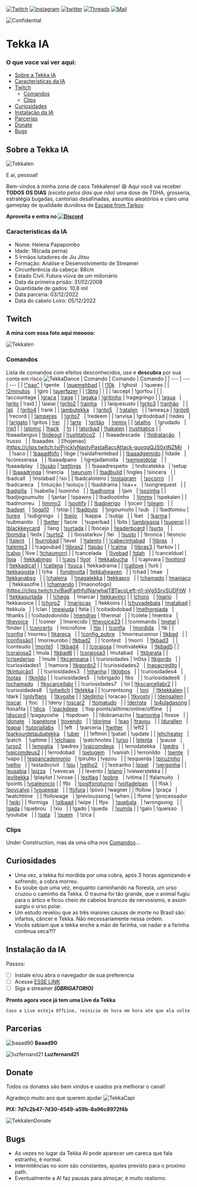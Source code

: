 <!-- PROJECT SHIELDS -->
[![Twitch][twitch-shield]][twitch-url]
[![Instagram][instagram-shield]][instagram-url]
[![twitter][twitter-shield]][twitter-url]
[![Threads][threads-shield]][threads-url]
[![Mail][mail-shield]][mail-url]

<!-- PROJETO CONFIDENTIAL -->
![Confidential][tekkalen-Confidential]

# Tekka IA

<!-- Index -->
### O que voce vai ver aqui:
* [Sobre a Tekka IA](#sobre-a-tekka-ia)
* [Caracteristicas da IA](#caracteristicas-da-ia)
* [Twitch](#twitch)
  * [Comandos](#comandos)
  * [Clips](#clips)
* [Curiosidades](#curiosidades)
* [Instalação da IA](#instalação-da-ia)
* [Parcerias](#parcerias)
* [Donate](#donate)
* [Bugs](#bugs)

<!-- ABOUT -->
## Sobre a Tekka IA

![Tekkalen][tekkalen-screenshot]

E aí, pessoal!

Bem-vindos à minha zona de caos Tekkalense! :smile:
Aqui você vai receber **TODOS OS DIAS** *(exceto pelos dias que não)* uma dose de TDHA, grosseria, estratégia bugadas, cantorias desafinadas, assuntos aleatórios e claro uma gameplay de qualidade duvidosa de [Escape from Tarkov](https://www.escapefromtarkov.com/).

**Aproveita e entra no [![Discord][discord-shield]][discord-url]**

<!-- CARACTERISTICAS -->
### Caracteristicas da IA

* Nome: Helena Papapombo
* Idade: 18(cada perna) 
* 5 Irmãos lutadores de Jiu Jitsu
* Formação: Análise e Desenvolvimento de Streamer 
* Circunferência da cabeça: 88cm 
* Estado Civil: Futura viúva de um milionário 
* Data da primeira prisão: 31/02/2008 
* Quantidade de gados: 10,8 mil
* Data parceria: 03/12/2022 
* Data do cabelo Loiro: 05/12/2022

<!-- TWITCH -->
## Twitch 

**A mina com essa foto aqui meoooo:** 

![Tekkalen](https://static-cdn.jtvnw.net/jtv_user_pictures/e8869e44-9010-46c1-b828-21d702b0cc37-profile_image-70x70.png)

### Comandos


Lista de comandos com efeitos desconhecidos, use e **descubra** por sua conta em risco ![TekkaDance](https://static-cdn.jtvnw.net/emoticons/v2/emotesv2_11b0e9b1477a4f64a10cdc5ef689270f/default/light/1.0)
| Comando | Comando | Comando |
| --- | --- | --- | 
|	 [!"pao"](https://clips.twitch.tv/FaithfulGrotesqueTaroHoneyBadger-XVHHNhH9oSHUAHbe) 	|	 !gente  	|	 [!quemehbad](https://tenor.com/view/mr-clean-dancing-cleaning-mopping-sway-gif-9643872) 	|
|	 [!10k](https://clips.twitch.tv/PreciousAuspiciousWolfYee-TjPgOcVeY4luVfuB)  	|	 !ghost  	|	 !queres 	|
|	 [!2minutos](https://i.ibb.co/X7gNN3G/22b37c9a-732e-4bf5-abe0-adb911d61ee5.jpg)  	|	 !giro 	|	 [!querfazer](https://clips.twitch.tv/VibrantTriumphantOkapiUWot-4uKzdczOA1yeHvDy) 	|
|	 [!3btg](https://clips.twitch.tv/TentativeLittleKumquatPicoMause-QYBihgEwigS_ogCQ) 	|	| |
|	 !accept 	|	 !gorfou 	|	  	|
|	 !accountage 	|	 [!graça](https://clips.twitch.tv/SuspiciousShortGazelleSpicyBoy-9eOn5FXGdrX_ocJI) 	|	 [!rage](https://clips.twitch.tv/CrackyEphemeralEmuBlargNaut-2FhkuvSKOv4UqdWp) 	|
|	 [!agaka](https://clips.twitch.tv/BetterDistinctSpindle4Head-f3HDfOEXaptdRlc-) 	|	 [!gritinho](https://clips.twitch.tv/TawdrySuspiciousReubenResidentSleeper-bj0o4jtPJnB1y_Q_) 	|	 !ragegringo 	|
|	 [!agua](https://clips.twitch.tv/BloodyBetterSquirrelPunchTrees-B12B4RXZX05byj8M)  	|	 [!grito](https://clips.twitch.tv/FamousKathishAxeJebaited-AJvCWueHFg1y8PXC) 	|	 !raid 	|
|	 !aiaiai 	|	 [!grito2](https://clips.twitch.tv/SuperCoyAubergineCmonBruh-d29Td7w4gXOi8aR4) 	|	 [!rainha](https://clips.twitch.tv/ObeseJollySmoothieBloodTrail-4isR6PcYsVfKT53q)  	|
|	 !aiquesusto 	|	 [!grito3](https://clips.twitch.tv/SuperCoyAubergineCmonBruh-d29Td7w4gXOi8aR4) 	|	 [!ranhão](https://clips.twitch.tv/InquisitiveTubularSushiLitty-l3nDTj-Oun-rHwjv)  	|
|	 [!ali](https://clips.twitch.tv/AbstruseSpicyTireYouDontSay-U_XHmlCVgxmVsQ-2)  	|	 [!grito4](https://clips.twitch.tv/MildMistyClipsmomRuleFive-X28zpz9krMlkyZtq) 	|	 !rank 	|
|	 [!ambutekka](https://clips.twitch.tv/RacyObedientShingleCharlieBitMe-1DvN6K6Ra46ylGkw)  	|	 [!grito5](https://clips.twitch.tv/CrowdedLivelyFalconTBTacoRight-HjYJCoXbFBN9CVnJ)  	|	 [!ratalen](https://clips.twitch.tv/PrettiestEphemeralAlligatorMcaT-xymR6Ab7iFn0LlSO)  	|
|	 !ameaça 	|	 [!grito6](https://clips.twitch.tv/DreamySucculentEaglePermaSmug-lRICScDknfX5QXTy) 	|	 !record 	|
|	 [!amperes](https://clips.twitch.tv/EasyThirstyOcelotBigBrother-b2rt-dO98EFPDv2a)  	|	 [!grito7](https://clips.twitch.tv/TallTentativeAlbatrossGOWSkull-8oCYL3z4zQraUwJh)  	|	 !redeem 	|
|	 !anvisa 	|	 !gritodobad 	|	 !redes  	|
|	 [!arigato](https://clips.twitch.tv/SuccessfulBraveDugongPJSugar-K0C8CX1UX-6Ja4l3) 	|	 !gritos 	|	 [!rei](https://www.twitch.tv/tekkalen/clip/AffluentFancyWolverineKevinTurtle-LfAUJMLNMEssoUc4)  	|
|	 [!arte](https://clips.twitch.tv/MagnificentAmusedLobsterHumbleLife-Ea47mG8ptpQucnKD)  	|	 [!gritão](https://clips.twitch.tv/HelplessOnerousSandpiperHumbleLife-YHsmm8G9_L37MhVF)  	|	 [!remix](https://on.soundcloud.com/VoXMS) 	|
|	 [!atalho](https://clips.twitch.tv/FlaccidYummyCarabeefDAESuppy-UeiTupLmj6d7OJVT)  	|	 !grudado  	|	 [!rip1](https://clips.twitch.tv/AgreeableBusyWitchNerfBlueBlaster-wAvvY-yYc0QPK1ru) 	|
|	 [!atomic](https://www.youtube.com/watch?v=yqHSQhcuNJ4) 	|	 [!hack](https://clips.twitch.tv/LivelyAdorableAlligatorVoteNay-gGnzRynyPpkYcR99)  	|	 [!rj](https://clips.twitch.tv/EnticingMistyHyenaOpieOP-YZzAD79u6bpi7bGK)	|
|	 [!atorbad](https://clips.twitch.tv/EnticingAmazonianChoughOhMyDog-Og2a4g7gImbQyirB) 	|	 [!hakalen](https://clips.twitch.tv/DifficultArtisticSandpiperMcaT-WcnlTtOqzdNGJ-ac) 	|	 [!rushtatico](https://clips.twitch.tv/PunchyImpartialWalletPogChamp-Pqw_lL3C9ldbGpvg) 	|
|	 !baaadangus 	|	 [!hideout](https://tarkov.guru/hideout-profit/) 	|	 [!rushtatico2](https://www.twitch.tv/tekkalen/clip/PolishedStrongClamEleGiggle-bgXCi3ziDRuNPuLs)  	|
|	 !baaadescada  	|	 [!hidratação](https://clips.twitch.tv/AlluringViscousCiderCoolStoryBro--ecXRZYJoJONYoy6)  	|	 !russo  	|
|	 !baaadex  	|	 [!hojenao](https://clips.twitch.tv/PricklyNastyPastaRaccAttack-guoqgQJS0xtNZMii    )  	|	 !saco 	|
|	 [!baaadfofo](https://clips.twitch.tv/BoxyPiercingMelonDancingBanana-_5Ob7CETSD6Trb0m) 	|	 !ibge 	|	 !saidafrentebad 	|
|	 [!baaadgemido](https://clips.twitch.tv/PowerfulIgnorantKleeFailFish-RYH7L14IzuFjAlXr) 	|	 !idade  	|	 !scoreserasa  	|
|	 !baaadpano  	|	 !igrejadamoita  	|	 [!sempeidolar](https://clips.twitch.tv/SavageAffluentLionHeyGirl-1lGxkPVAvV_BFDcV)  	|
|	 !baaadplay  	|	 [!ilusão](https://clips.twitch.tv/TrappedGenerousCaterpillarVoteNay-mghgqS-UNGzn7qmh) 	|	 [!settings](https://clips.twitch.tv/OutstandingDeterminedFlyPoooound-JmclVqpb2plQRU2R)  	|
|	 !baaadrespeito  	|	 !indicatekka  	|	 !setup  	|
|	 [!baaadringa](https://clips.twitch.tv/NurturingSolidAyeayeNononoCat-ahNgt7MTESe_hV8O) 	|	 !inercia  	|	 [!seuruim](https://clips.twitch.tv/ClumsyOilyHorseKippa-acXShj63cbX93Ygz) 	|
|	 [!badbuild](https://clips.twitch.tv/StrangeBoxySmoothiePipeHype-xzqPyZzoeAMF9W0N) 	|	 !ingles 	|	 !sincera  	|
|	 !badcall  	|	 !instabad 	|	 !so 	|
|	 !badcaloteiro 	|	 [!instagram](https://www.instagram.com/lenapalombo/)  	|	 [!socorro](https://clips.twitch.tv/AttractiveMagnificentAnacondaTwitchRaid--0HHDnL6kY1zYoOi)  	|
|	 !badcareca  	|	 !intuição 	|	 !soluço 	|
|	 !baddrama 	|	 !isa++  	|	 !songrequest  	|
|	 [!badgilla](https://clips.twitch.tv/ResilientThoughtfulBurritoStrawBeary-9CCq9ZgLZ4NkLodG)  	|	 !isabella 	|	 !soninho  	|
|	 [!badhonra](https://clips.twitch.tv/OnerousSullenPeachRuleFive-6tgbi8DL4sxk0W_i)  	|	 !jam  	|	 [!sozinha](https://clips.twitch.tv/PoorCourageousSowCorgiDerp-hkCYBClFemu0wBgh) 	|
|	 !badjogoumuito  	|	 !jantar 	|	 !spawns 	|
|	 !badlootinho  	|	 [!jimmy](https://clips.twitch.tv/VibrantAmazonianArmadilloFUNgineer-4_q6J5anwyrwJxPU) 	|	 !spekalen 	|
|	 !badmorreu  	|	 [!jimmy2](https://clips.twitch.tv/DiligentStrangeRuffBCWarrior-BubswBSdSSJ74024)  	|	 [!spotify](https://open.spotify.com/user/12148388010?si=156ece9ff4ff4b9c) 	|
|	 [!badperigo](https://clips.twitch.tv/PluckyHungryElephantPMSTwin-5tqT5JKXVeRXjh6Q)  	|	 !joceir 	|	 [!steam](https://steamcommunity.com/profiles/76561198051634170/)  	|
|	 [!badpet](https://clips.twitch.tv/SillyTriumphantChowderBudBlast-ye15KKubjHcaYnOe)  	|	 [!joga10](https://clips.twitch.tv/BlueMoistSproutDatSheffy-fdSD4pCf23KLDHxf)  	|	 !stop 	|
|	 [!badputo](https://clips.twitch.tv/ImpartialHeadstrongOkapiPMSTwin-hnCKvsiMIi5bFyv0)  	|	 !jogoumuito 	|	 !sub  	|
|	 !badtomou 	|	 [!jureg](https://escapefromtarkov.fandom.com/wiki/Network_Provider_-_Part_1)  	|	 !subgringo  	|
|	 [!beijo](https://clips.twitch.tv/RoughDarkKumquatDBstyle-wERcc5mjj-ph1SDt)  	|	 !kappa  	|	 !subjp  	|
|	 !bet  	|	 [!karma](https://clips.twitch.tv/ExcitedAgreeableFalconKappaClaus-bmAIrYWceOQdpbnK) 	|	 !submanito  	|
|	 [!better](https://betterttv.com/users/6049235e4614912a943662d5) 	|	 !lacre  	|	 !superbad 	|
|	 !bits 	|	 [!lambisgoia](https://clips.twitch.tv/RoundSassyCurlewLitty-FP6fPRwLdR1LcQjw) 	|	 [!superoi](https://clips.twitch.tv/BlindingGlutenFreeOxJonCarnage-v0OibHkWa8UUZk5i) 	|
|	 [!blackkeycard](https://clips.twitch.tv/RepleteBelovedQuailYee-m-NrKPEGgrI7ek_X)  	|	 !lang 	|	 [!surtada](https://clips.twitch.tv/GlutenFreeRudeCakeLitFam-ALqZl17AMLuCMKMz) 	|
|	 !bocejo 	|	 [!leaderboard](https://streamelements.com/tekkalen/leaderboard) 	|	 [!surto](https://clips.twitch.tv/GracefulCovertCrabShadyLulu-Vx5FF0qPGeOEgca8)  	|
|	 [!bomdia](https://clips.twitch.tv/BeautifulZanyGerbilPeoplesChamp-SIHrf1TJLhHuCgLN) 	|	 !ledx 	|	 [!surto2](https://clips.twitch.tv/VivaciousFrailOxImGlitch-HKQvTT5cHechvLie)  	|
|	 !bosstarkov 	|	 !lei  	|	 [!susto](https://clips.twitch.tv/KathishBillowingWombatCoolStoryBro-b6ugPNm-A9AuRVIb) 	|
|	 !bronca 	|	 !leoncio  	|	 [!talent](https://clips.twitch.tv/SnappyMildCougarM4xHeh-q-NZpVIPrSOzLlpw)  	|
|	 [!burrobad](https://clips.twitch.tv/EncouragingLitigiousEelStrawBeary-wSfgNUIPNrNf1msJ) 	|	 !level  	|	 [!talento](https://clips.twitch.tv/KitschyGrossChipmunkJonCarnage-6fGLn30l2msik8rB) 	|
|	 [!cabecinhabad](https://clips.twitch.tv/LongBlitheVultureKeyboardCat-vwibxFPBs7O1Bwsn)  	|	 [!libras](https://clips.twitch.tv/TawdryJollyGullMoreCowbell-Of2-HHc2i0Ir4xXY)  	|	 [!talento3](https://clips.twitch.tv/SilkySpikyAsteriskArgieB8-_8vznekoNAiRwuvI) 	|
|	 !cagoubad 	|	 [!libras2](https://clips.twitch.tv/FineEnthusiasticWatermelonTinyFace-MCiFjQ08vVwCN2we) 	|	 [!tapão](https://clips.twitch.tv/FineRelatedHabaneroKevinTurtle-o1q_ukP1VRLlNXi-) 	|
|	 [!calma](https://clips.twitch.tv/CooperativeVictoriousFriseeDansGame-I2lEAw9x5E6mgENc)  	|	 [!libras3](https://clips.twitch.tv/PunchyDeliciousBorkMingLee-9AM02m1XmHtDJMmj) 	|	 !tarkov 	|
|	 [!calvo](https://clips.twitch.tv/HorribleAuspiciousMeerkatTriHard-AmxvwrwyB0Ft9TTT) 	|	 !live 	|	 [!tchaumorri](https://clips.twitch.tv/InquisitiveDeafCakeCeilingCat-QwzBRnWpGv9XZs3W) 	|
|	 !cancelada  	|	 [!livebad](https://www.twitch.tv/baaad90) 	|	 [!tdah](https://clips.twitch.tv/DoubtfulGrotesqueAdminDerp-OxJpqnJuxV1HyI75)  	|
|	 !cancelduel 	|	 [!loja](https://streamelements.com/tekkalen/store)  	|	 [!tekkabingo](https://clips.twitch.tv/PrettiestKindLampEleGiggle-u5J3yHgUrfXN9nJs)  	|
|	 [!caos](https://media.discordapp.net/attachments/1103129053222928485/1127418388671647894/tekka_destino.png) 	|	 [!loot](https://clips.twitch.tv/LovelyMushyTofuSwiftRage-BA4cQf2rQmBIITpT)  	|	 [!tekkabucha](https://clips.twitch.tv/NastySneakyFishLitty-0uYAEyMRj_Dxh4s3)  	|
|	 !capivara 	|	 [!lootlord](https://clips.twitch.tv/ShinyPoisedButter4Head-TDxXchcC3a99RfVr)  	|	 [!tekkadica1](https://clips.twitch.tv/CoweringGoodSpaghettiCharlieBitMe-9oqJagiZMAsyMzR0) 	|
|	 [!catlena](https://clips.twitch.tv/ThirstyExpensiveBadgerYouDontSay-eYqMgMs_ybfJvcLC) 	|	 [!louca](https://clips.twitch.tv/SmokyCuteFloofMcaT-_x1w1roErqDxTAIL) 	|	 !tekkadrama 	|
|	 [!catlove](https://clips.twitch.tv/BlindingRelievedMeatloafDansGame-v0muO8LS339jgH5X) 	|	 !lurk 	|	 [!tekkagosta](https://clips.twitch.tv/ClumsyMuddySrirachaPraiseIt-LAkJ03VZtloio-Jq) 	|
|	 !cha  	|	 [!lvndmoita](https://clips.twitch.tv/RespectfulGorgeousOwlKappaWealth-zCTwUt9ZgliccCDR) 	|	 [!tekkaheaven](https://clips.twitch.tv/CourteousEnergeticAlmondThunBeast-L58-BeVGTco5Eeqy)  	|
|	 !chad 	|	 !mae  	|	 [!tekkanabsg](https://clips.twitch.tv/ShinyPoisedButter4Head-TDxXchcC3a99RfVr)  	|
|	 [!chaleira](https://clips.twitch.tv/TangentialCalmWebOMGScoots-qd_YFO0meqfgKL2p)  	|	 [!magatekka](https://clips.twitch.tv/PrettyFineLionCoolStoryBro-GcwW5ctcETMnNcsc) 	|	 [!tekkapro](https://clips.twitch.tv/CrazyLachrymoseBarracudaJebaited-RgfQla6xrZQwn1ES)  	|
|	 [!chamado](https://www.youtube.com/watch?v=S4bydlrIt74) 	|	 [!maniaco](https://clips.twitch.tv/ColdFairMoonKappaWealth-KQq4BLjFnV5FUiDk)  	|	 !tekkasofre 	|
|	 [!chamando](https://clips.twitch.tv/SmoggyIronicAsparagusPanicVis-YEciJrZi6-FTEF0_) 	|	 [!maonofogo](https://clips.twitch.tv/BadFaithfulNarwhalTBTacoLeft-n1-sVgSSrySUDFtW  ) 	|	 [!tekkasurtada](https://clips.twitch.tv/ManlyAnnoyingPeachAMPTropPunch-RgJvefpCZ_YNRybE)  	|
|	 [!chega](https://clips.twitch.tv/ObliviousTangibleAlmondSquadGoals-aSSxrAyKoR6vzLVk)  	|	 !marcar 	|	 [!tekkavinci](https://clips.twitch.tv/SpoopyProtectiveChamoisDatBoi-vA-DX-vSnAnwtxRr) 	|
|	 [!choro](https://clips.twitch.tv/AmorphousDoubtfulDaikonKappaClaus-10NcTG7AwwhMKz8N)  	|	 [!mario](https://clips.twitch.tv/RelievedPolishedMonitorPogChamp-swpsuhFMbvEn7InV)  	|	 !tekkavoice 	|
|	 [!choro2](https://clips.twitch.tv/ProudSaltyAlmondPeoplesChamp-9tCheJtlTAz3JUYM)  	|	 [!mariscas](https://clips.twitch.tv/CarelessBetterWaspBudBlast-8Y1yczmIGCUdW8Be)  	|	 !tekkoins 	|
|	 [!chuvadebala](https://clips.twitch.tv/ClearObesePassionfruitDatBoi-hZjN3qX_kkEfRXly) 	|	 [!matabad](https://clips.twitch.tv/BoldAgitatedCattleCoolStoryBro-blzqUrynaqCNAnEX) 	|	 !tekkula  	|
|	 !clan 	|	 [!meajuda](https://clips.twitch.tv/SpotlessSleepyCrabs4Head-qZ3wKDq-Hul30uJU) 	|	 !tela 	|
|	 !coitadodobad 	|	 [!melhorpiada](https://clips.twitch.tv/MushyCrispyShieldUWot-Q2gNvQXUrtVu0ccA)  	|	 !thanks 	|
|	 !coitadodonildo 	|	 [!mendigo](https://clips.twitch.tv/FamousSpikyBottleChocolateRain-sLRiYIZyuaLvTG33) 	|	 !thermal  	|
|	 !colete 	|	 !mentira  	|	 [!thevoice](https://clips.twitch.tv/SullenRacyMooseOMGScoots-sfY2CllZ5OywqG5R)  	|
|	 !comer  	|	 !merecido 	|	 [!thevoice23](https://clips.twitch.tv/LongKitschyPorcupineBrokeBack-gzAewt9IleEOriyz) 	|
|	 !commands 	|	 [!metal](https://clips.twitch.tv/TenuousRacyDelicataHeyGuys-7bOlv3wHafp8Kiz3) 	|	 !tinder 	|
|	 [!concerto](https://clips.twitch.tv/AssiduousTriangularDogeFutureMan-epjxnMv6GTcTIonr)  	|	 !microfone  	|	 [!tip](https://streamelements.com/tekkalen/tip) 	|
|	 [!confia](https://clips.twitch.tv/CovertKindApeNotLikeThis-H1tq4zTFOVvQZtWL)  	|	 [!mordida](https://clips.twitch.tv/OpenRichSharkPJSalt-EihpT_I5A-VlB7Ll)  	|	 !tk 	|
|	 [!config](https://clips.twitch.tv/ShyPlayfulSandstormDAESuppy-EfAawlZvgwAfcPGD) 	|	 !morreu 	|	 [!tkareca](https://clips.twitch.tv/TangentialCoySwallowWutFace-EUCbNk_41QzDfy9I)  	|
|	 [!config_pobre](https://clips.twitch.tv/RacyMotionlessNewtBloodTrail-her6uy1k1k3QAllL)  	|	 !morreuconnor 	|	 [!tkbad](https://clips.twitch.tv/AbstruseTrappedTigerBlargNaut-T6Na1_LjQbXdUqIT)  	|
|	 [!confissão1](https://clips.twitch.tv/CheerfulCourteousLorisArgieB8-hzjpXyYWGl0FhG-f) 	|	 !morreurobo 	|	 [!tkbad2](https://clips.twitch.tv/WanderingAgitatedDragonflyItsBoshyTime-67mYcBUx8pGVmRHP)  	|
|	 !contest  	|	 !morri  	|	 [!tkbad3](https://clips.twitch.tv/SteamyDaintyPrariedogDancingBanana-js5AhvF4SkWxNBjz)  	|
|	 !conteudo 	|	 [!morte1](https://clips.twitch.tv/ModernRamshackleVanillaHotPokket-ORHXDLXWtkT42ldy)  	|	 [!tkbad4](https://clips.twitch.tv/CrackyMoldyPorpoisePanicBasket-qqGO_fxPBlaIP23a)  	|
|	 [!corajosa](https://clips.twitch.tv/LachrymoseSparklyYakinikuVoHiYo-K1lreKt83ZMNekLV) 	|	 !motivatekka  	|	 [!tkbad5](https://clips.twitch.tv/SullenCharmingPorpoisePhilosoraptor-Yn0a3_BWRuS8ozBt) 	|
|	 [!corajosa2](https://clips.twitch.tv/SuccessfulSpunkyDotterelDansGame-c-onNmKLbTAjaRq5) 	|	 !mula 	|	 [!tkbad6](https://clips.twitch.tv/ColdbloodedAmusedCougarRlyTho-twLwdCcl-xq3mboj) 	|
|	 [!corajosa3](https://clips.twitch.tv/ObedientStrongSangTheThing-bO_eXN2Q1G8DibPy) 	|	 !mutabad  	|	 [!tkbarata](https://clips.twitch.tv/PrettyWonderfulTireMau5-Bj4VzeDxs-YFHWtj) 	|
|	 [!crisederiso](https://clips.twitch.tv/TacitWildPartridgeResidentSleeper-IlmnT27VlOmEUuhO)  	|	 !mute 	|	 [!tkcampana](https://clips.twitch.tv/HorribleDifficultCheddarKlappa-QMEptSqPAI21rMif) 	|
|	 !curiosidades 	|	 !n0ss 	|	 [!tkgordo](https://www.twitch.tv/tekkalen/clip/AmericanPoliteLouseStoneLightning-EPcIxmciiRMiAx9L)  	|
|	 !curiosidades1  	|	 !namora 	|	 [!tkgordo2](https://clips.twitch.tv/BoldRoundCucumberEagleEye-C7fRnTCFDnMehqZr) 	|
|	 !curiosidades2  	|	 [!naoacredito](https://clips.twitch.tv/BadProtectiveGaurKappaWealth-tyl6navtqmWXVKy3) 	|	 [!tkintuição1](https://clips.twitch.tv/OriginalAgileGrouseDansGame-2RzR1xNR9Ic7vi79)  	|
|	 !curiosidades3  	|	 [!nhanha](https://clips.twitch.tv/LazySuaveFishCopyThis-CySukszK4v8NZOHA) 	|	 [!tklobos](https://clips.twitch.tv/LivelyAgileWallabyDancingBanana-o4_mHKJfLSvqNdit)  	|
|	 !curiosidades4  	|	 [!notas](https://clips.twitch.tv/CarefulSmallPeppermintHeyGuys-TbP6yvCmWlCJrDb8)  	|	 [!tknildo](https://clips.twitch.tv/SpoopyCredulousKittenLeeroyJenkins-mPr8mOoW5hAfhKdZ) 	|
|	 !curiosidades5  	|	 !obrigado 	|	 !tks  	|
|	 !curiosidades6  	|	 [!ochamado](https://clips.twitch.tv/ElegantMushyPuddingOMGScoots-Wi0-HEm1KgDU5Y6c)  	|	 [!tkscarcellabr](https://clips.twitch.tv/ProtectiveDignifiedMallardSSSsss-RXD7jydxTn_xwf8C) 	|
|	 !curiosidades7  	|	 !oi 	|	 [!tkscarcellabr2](https://clips.twitch.tv/AuspiciousOpenCobblerMau5-gZrXASFCziBPQ32Y) 	|
|	 !curiosidades8  	|	 [!oitwitch](https://www.instagram.com/p/CvvcCEEtPjw/) 	|	 [!tktekka](https://clips.twitch.tv/EnjoyableEmpathicGooseRalpherZ-h_RcmeigsgSItlMg) 	|
|	 !currentsong  	|	 [!oni](https://clips.twitch.tv/ScrumptiousZanyBasenjiDendiFace-KJG_5Vo1tuUFTXsg)  	|	 [!tktekkalen](https://clips.twitch.tv/FunnyBlindingWalrusAMPTropPunch-0tlg0EuWD4rmH6lU) 	|
|	 !dark 	|	 [!onlyflans](http://www.pudim.com.br/)  	|	 [!tkyoshe](https://clips.twitch.tv/HotRockyPuffinTheThing-5rVucbj9jwgSeRem) 	|
|	 [!dedinho](https://clips.twitch.tv/CrowdedMistyBatPermaSmug-bmZ-E_An-C_82dC0) 	|	 !oracao 	|	 [!tkyoshi](https://clips.twitch.tv/FilthyCrowdedDelicataOptimizePrime-728UX9zguDEgjUuI) 	|
|	 [!dengallen](https://clips.twitch.tv/WealthyFragileMonitorWow-9gHTanD6tuNqYc73) 	|	 [!oscar](https://clips.twitch.tv/AstuteBashfulBarracudaTriHard-dORfLeNkpWmjT2y1)  	|	 !toc  	|
|	 !deny 	|	 [!oscar2](https://clips.twitch.tv/TransparentArtisticHummingbirdKlappa-Vxryj51JS-k1dGSG)  	|	 [!tomatudo](https://www.twitch.tv/tekkalen/clip/ComfortableWanderingLocustRuleFive-RDvmUXRW03ep5tgp)  	|
|	 [!derrota](https://clips.twitch.tv/EnchantingPlausibleWoodpeckerCmonBruh-bchEbf894KJHMJka)  	|	 [!p4uladasong](https://clips.twitch.tv/CrowdedSmokyPlumageChocolateRain-qPpadQNmj-xHYId5) 	|	 !tonafila 	|
|	 [!dica](https://media.discordapp.net/attachments/815448650200121385/1112441246108098640/image.png)  	|	 [!packdepe](https://clips.twitch.tv/SteamyCharmingSparrowFUNgineer-U4Q0gQ6AferPMUV7)  	|	 !top points/alltime/online/offline  	|
|	 [!discord](https://discord.gg/jpkDCZbAAk) 	|	 !pagayoshe  	|	 !topdown  	|
|	 !dobramacho 	|	 [!pamonha](https://www.twitch.tv/tekkalen/clip/CallousCleanAniseThunBeast-0ZJKhldmgYjoWrdt) 	|	 !tosse  	|
|	 [!donate](https://clips.twitch.tv/ExcitedInnocentUdonDoggo-BjQx7GR__sIfOq0n)  	|	 [!panetone]()	|	 [!tovendo](https://clips.twitch.tv/DaintyGiantPepperKappaPride-5wrVUvmHFOat81uH)  	|
|	 [!dorime](https://clips.twitch.tv/TrappedUnsightlyCattleDAESuppy-XrRrSYUmg-yA3EOm)  	|	 [!pao](https://clips.twitch.tv/FaithfulGrotesqueTaroHoneyBadger-XVHHNhH9oSHUAHbe) 	|	 [!travou](https://clips.twitch.tv/AlluringEvilHamsterKappaWealth-nWc-9JYYIdjvYlU0)  	|
|	 [!durallen](https://clips.twitch.tv/SpoopyInquisitiveLocustPeanutButterJellyTime-bP1gKPnb-Be72Zl6)  	|	 [!papai](https://clips.twitch.tv/SolidSaltyYamLitty-I1683S5onwJb4i_-) 	|	 [!tutoriallabs](https://clips.twitch.tv/SmoggyEvilWrenchFunRun-jtdRYiomdPr7t6uv)  	|
|	 !eft  	|	 !parceria 	|	 [!twitter](https://twitter.com/tekkalen)  	|
|	 !eft2 	|	 [!parkourdetaubatekka](https://clips.twitch.tv/FragileNurturingCourgetteTebowing-GeUpyL1oyBjqHoBV)  	|	 [!uber](https://clips.twitch.tv/SmellyAggressivePeppermintStoneLightning-JfHKSWalNAYxDvUD)  	|
|	 !eftmin 	|	 !patati 	|	 !update 	|
|	 [!ehcheater](https://clips.twitch.tv/BrightFaithfulSalsifyEagleEye-88-C-LSAqHmyQtMV)  	|	 !patch  	|	 !uptime 	|
|	 [!elchapo](https://clips.twitch.tv/SavoryEnthusiasticAuberginePJSalt-wfoU6DWtZILA85ck)  	|	 !patchnotes 	|	 [!urso](ttps://clips.twitch.tv/FaithfulSucculentMetalM4xHeh-nCNyzKHKE5SLkhQR) 	|
|	 [!elenta](https://www.twitch.tv/tekkalen/clip/IntelligentBlueDuckCharlietheUnicorn-1YU5VeK6WQHUAcnI)  	|	 !pause  	|	 [!urso2](https://clips.twitch.tv/SteamyArbitraryPistachioDxAbomb-u6q4L8tHG3Mn83_O)  	|
|	 [!empatia](https://youtu.be/R7i53k07OJY)  	|	 !pedrex 	|	 [!vaicomdeus](https://clips.twitch.tv/LittleFrigidCattleGOWSkull-uOUQuvnrZi5_OU04)  	|
|	 !errodatekka  	|	 [!pedro](https://youtu.be/4oigFSS0QBU)  	|	 [!vaicomdeus2](https://clips.twitch.tv/EnthusiasticEnjoyableSangPhilosoraptor-ZlmbD4PE_kBguoe1) 	|
|	 !errodobad  	|	 [!pelugem](https://clips.twitch.tv/ProtectiveApatheticHyenaTF2John-K9ndQ065Fb1E1yvj)  	|	 !vanish 	|
|	 !erronildo  	|	 [!pente](https://clips.twitch.tv/MuddyPunchyFiddleheadsPicoMause-oni6BkvsI2JqnMNM)  	|	 !vapo 	|
|	 [!espancademonio](https://clips.twitch.tv/YummyCautiousCakeOhMyDog-DGZoAPTEPxc12Isv)  	|	 !pirulito 	|	 !vazou  	|
|	 !esquerda 	|	 [!piruzinho](https://clips.twitch.tv/KitschyBenevolentTriangleBCWarrior-CUT4Ju9_mAVllgKX) 	|	 [!velho](https://clips.twitch.tv/CheerfulCautiousFalconDatSheffy-3yE2e9Qtn_f0Dh8X)  	|
|	 !estadocivil  	|	 [!piu](https://clips.twitch.tv/BetterBraveSparrowUncleNox-CNVhPLjIrjht49X3) 	|	 [!velho2](https://clips.twitch.tv/WealthySavoryTapirAMPTropPunch-nQDyNstGmtwE1e0N)  	|
|	 !estranho 	|	 [!pixel](https://clips.twitch.tv/EnthusiasticFantasticNoodleCeilingCat-VyO118TLM9YHaYuq)  	|	 [!vergonha](https://clips.twitch.tv/SaltyTriangularPeachFloof-bIDAZi4vUMFCHGPq) 	|
|	 [!eusabia](https://clips.twitch.tv/HeartlessPatientBillRuleFive-ExTOGawlfj9k-vpi) 	|	 [!pizza](https://clips.twitch.tv/EndearingAverageCamelFailFish-rzRb-g3WiWZcphyk)  	|	 !vevecas  	|
|	 !evento 	|	 [!plano](https://clips.twitch.tv/LachrymoseProtectiveNightingaleShazBotstix-ckzKtfpjs2d6vw99) 	|	 !viewerstekka 	|
|	 [!eviltekka](https://clips.twitch.tv/ViscousExcitedBibimbapPlanking-bXGkVA77hm-ATDId) 	|	 !playlist 	|	 !virose 	|
|	 [!exitlag](https://www.exitlag.com/refer/8244665) 	|	 [!pobre](https://cdn.discordapp.com/attachments/1103129053222928485/1150483608163856474/image.png)  	|	 !vitima 	|
|	 !falamuito  	|	 !points 	|	 [!voaleoncio](https://clips.twitch.tv/GorgeousObeseGullStinkyCheese-WJXRs0OfttxQvAHd) 	|
|	 !fbi  	|	 [!postfxnoturno](https://clips.twitch.tv/DifferentRockyCrocodileGivePLZ-yRWUjDnAQh49630C) 	|	 [!voltadelpan](https://clips.twitch.tv/IntelligentAbnegateKuduThisIsSparta-ZQ_EhMpaQGh_o6xY)  	|
|	 !fisk 	|	 [!povcalvo](https://clips.twitch.tv/RealAltruisticTroutPlanking-_a-sU_cyk4sGe-0m) 	|	 [!voupegar](https://clips.twitch.tv/RichHonorableHareSmoocherZ-q0G-g6nypo5xW0Ua)  	|
|	 [!fofura](https://clips.twitch.tv/EphemeralTenaciousCheesecakeGingerPower-ehQHG-KBgbKdqT82) 	|	 !povo 	|	 !wagner 	|
|	 !follow 	|	 !praça  	|	 !watchtime  	|
|	 !followage  	|	 !previoussong 	|	 !when 	|
|	 !fome 	|	 !processador  	|	 [!wiki](https://escapefromtarkov.fandom.com/wiki/Map_of_Tarkov) 	|
|	 !formiga  	|	 [!qibaad](https://clips.twitch.tv/CloudyConcernedOryxPanicVis-M4H9C1tGBPY1gAbX) 	|	 !wipe 	|
|	 !fps  	|	 [!quebala]()  	|	 !wrongsong  	|
|	 [!gada](https://clips.twitch.tv/TubularPowerfulShinglePartyTime-IjjJmtbtJQT2b8lL) 	|	 !quebrou  	|	 !xiu  	|
|	 !gado 	|	 !queda  	|	 [!xumila](https://clips.twitch.tv/AgreeableDelightfulBunnyHassaanChop-8xPGWUbukLW5hQA7) 	|
|	 !galo 	|	 !queisso  	|	 !youtube  	|
|	 [!gata](https://on.soundcloud.com/XSHCv)  	|	 [!quem](https://clips.twitch.tv/InspiringPoorGalagoDoubleRainbow-G_yJeF3GWsFSBlrB)  	|	 !zica 	|


### Clips

Under Construction, mas da uma olha nos [Comandos](#comandos)...

<!-- CURIOSIDADE -->
## Curiosidades

- Uma vez, a tekka foi mordida por uma cobra, após 3 horas agonizando e sofrendo, a cobra morreu.
- Eu soube que uma vez, enquanto caminhando na floresta, um urso cruzou o caminho da Tekka. O trauma foi tão grande, que o animal fugiu para o ártico e ficou cheio de cabelos brancos de nervosismo, e assim surgiu o urso polar.
- Um estudo revelou que as três maiores causas de morte no Brasil são: infartos, câncer e Tekka. Não necessariamente nessa ordem.
- Vocês sabiam que a tekka enche a mão de farinha, vai nadar e a farinha continua seca?!?

<!-- INSTALAÇÃO -->
## Instalação da IA

Passos:
- [ ] Instale e/ou abra o navegador de sua preferencia
- [ ] Acesse [ESSE LINK](https://www.twitch.tv/tekkalen)
- [ ] Siga a streamer ***(OBRIGATORIO)***

**Pronto agora voce já tem uma Live da Tekka**

```Caso a Live esteja OffLine, reinicie de hora em hora ate que ela volte```
 
<!-- PARCERIAS -->
## Parcerias

 ![baaad90](https://static-cdn.jtvnw.net/jtv_user_pictures/baaad90-profile_image-4b02a84065c6bfda-70x70.png) **Baaad90**
 
 ![luzfernand21](https://static-cdn.jtvnw.net/jtv_user_pictures/55fca37d-fe13-4d9e-8d18-46b1259bad03-profile_image-70x70.png) **Luzfernand21**

<!-- DONATE -->
## Donate

Todos os donates são bem vindos e usados pra melhorar o canal! 

Agradeço muito aos que querem ajudar ![TekkaCapi](https://static-cdn.jtvnw.net/emoticons/v2/emotesv2_7cbc4b50a0fa4d5babc726920dae55df/default/light/1.0)

**PIX: 7d7c2b47-7d30-4549-a59b-8a96c8972f4b**

![TekkalenDonate](https://panels.twitch.tv/panel-487878559-image-0c953efe-dfd8-4609-8485-a1482975b4ae)

## Bugs

- As vezes no lugar da Tekka AI pode aparecer um careca que fala estranho, é normal.
- Intermitências no som são constantes, ajustes previsto para o proximo path.
- Eventualmente a AI faz pausas para almoçar, é muito realismo.

<!-- MARKDOWN LINKS & IMAGES -->
<!-- https://www.markdownguide.org/basic-syntax/#reference-style-links -->
[twitch-shield]: https://img.shields.io/badge/Tekkalen-+10.8K-9146FF?style=for-the-badge&logo=twitch
[twitch-url]: https://www.twitch.tv/tekkalen

[instagram-shield]: https://img.shields.io/badge/Lenapalombo-+2.5k-E4405F?style=for-the-badge&logo=instagram
[instagram-url]: https://www.instagram.com/lenapalombo/

[twitter-shield]: https://img.shields.io/badge/tekkalen-≅500-000000?style=for-the-badge&logo=x
[twitter-url]: https://twitter.com/tekkalen

[threads-shield]: https://img.shields.io/badge/lenapalombo-≅500-000000?style=for-the-badge&logo=threads
[threads-url]: https://www.threads.net/@lenapalombo

[mail-shield]: https://img.shields.io/badge/contato%40tekkalen.com.br-005FF9?style=for-the-badge&logo=maildotru&link=mailto%3Acontato%40tekkalen.com.br
[mail-url]: mailto:contato@tekkalen.com.br

[discord-shield]: https://img.shields.io/badge/Discord-white?style=social&logo=discord
[discord-url]: https://discord.com/invite/jpkDCZbAAk

[tekkalen-confidential]:imagens/confidential.png
[tekkalen-screenshot]: imagens/Tekkalen.png
[tekkalen-url]: http://www.tekkalen.com.br
